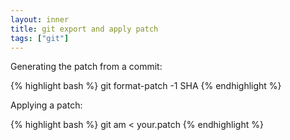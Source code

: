 ```yaml
---
layout: inner
title: git export and apply patch
tags: ["git"]
---
```

Generating the patch from a commit:

{% highlight bash %}
git format-patch -1 SHA
{% endhighlight %}

Applying a patch:

{% highlight bash %}
git am < your.patch
{% endhighlight %}
